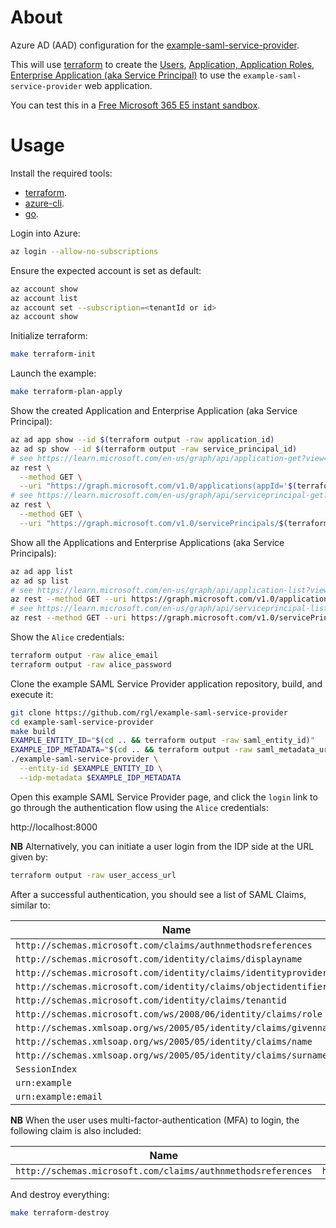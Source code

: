 # About

Azure AD (AAD) configuration for the [example-saml-service-provider](https://github.com/rgl/example-saml-service-provider).

This will use [terraform](https://www.terraform.io/) to create the [Users](users.tf), [Application, Application Roles, Enterprise Application (aka Service Principal)](applications.tf) to use the `example-saml-service-provider` web application.

You can test this in a [Free Microsoft 365 E5 instant sandbox](https://developer.microsoft.com/en-us/microsoft-365/dev-program).

# Usage

Install the required tools:

* [terraform](https://github.com/hashicorp/terraform).
* [azure-cli](https://github.com/Azure/azure-cli).
* [go](https://github.com/golang/go).

Login into Azure:

```bash
az login --allow-no-subscriptions
```

Ensure the expected account is set as default:

```bash
az account show
az account list
az account set --subscription=<tenantId or id>
az account show
```

Initialize terraform:

```bash
make terraform-init
```

Launch the example:

```bash
make terraform-plan-apply
```

Show the created Application and Enterprise Application (aka Service Principal):

```bash
az ad app show --id $(terraform output -raw application_id)
az ad sp show --id $(terraform output -raw service_principal_id)
# see https://learn.microsoft.com/en-us/graph/api/application-get?view=graph-rest-1.0&tabs=http
az rest \
  --method GET \
  --uri "https://graph.microsoft.com/v1.0/applications(appId='$(terraform output -raw application_id)')"
# see https://learn.microsoft.com/en-us/graph/api/serviceprincipal-get?view=graph-rest-1.0&tabs=http
az rest \
  --method GET \
  --uri "https://graph.microsoft.com/v1.0/servicePrincipals/$(terraform output -raw service_principal_id)"
```

Show all the Applications and Enterprise Applications (aka Service Principals):

```bash
az ad app list
az ad sp list
# see https://learn.microsoft.com/en-us/graph/api/application-list?view=graph-rest-1.0&tabs=http
az rest --method GET --uri https://graph.microsoft.com/v1.0/applications
# see https://learn.microsoft.com/en-us/graph/api/serviceprincipal-list?view=graph-rest-1.0&tabs=http
az rest --method GET --uri https://graph.microsoft.com/v1.0/servicePrincipals
```

Show the `Alice` credentials:

```bash
terraform output -raw alice_email
terraform output -raw alice_password
```

Clone the example SAML Service Provider application repository, build,
and execute it:

```bash
git clone https://github.com/rgl/example-saml-service-provider
cd example-saml-service-provider
make build
EXAMPLE_ENTITY_ID="$(cd .. && terraform output -raw saml_entity_id)"
EXAMPLE_IDP_METADATA="$(cd .. && terraform output -raw saml_metadata_url)"
./example-saml-service-provider \
  --entity-id $EXAMPLE_ENTITY_ID \
  --idp-metadata $EXAMPLE_IDP_METADATA
```

Open this example SAML Service Provider page, and click the `login` link to go
through the authentication flow using the `Alice` credentials:

http://localhost:8000

**NB** Alternatively, you can initiate a user login from the IDP side at the URL
given by:

```bash
terraform output -raw user_access_url
```

After a successful authentication, you should see a list of SAML Claims,
similar to:

| Name                                                                  | Value                                                                                 |
|-----------------------------------------------------------------------|---------------------------------------------------------------------------------------|
| `http://schemas.microsoft.com/claims/authnmethodsreferences`          | `http://schemas.microsoft.com/ws/2008/06/identity/authenticationmethod/password`      |
| `http://schemas.microsoft.com/identity/claims/displayname`            | `Alice Doe`                                                                           |
| `http://schemas.microsoft.com/identity/claims/identityprovider`       | `https://sts.windows.net/00000000-0000-0000-0000-000000000000/`                       |
| `http://schemas.microsoft.com/identity/claims/objectidentifier`       | `00000000-0000-0000-0000-000000000000`                                                |
| `http://schemas.microsoft.com/identity/claims/tenantid`               | `00000000-0000-0000-0000-000000000000`                                                |
| `http://schemas.microsoft.com/ws/2008/06/identity/claims/role`        | `administrator`                                                                       |
| `http://schemas.xmlsoap.org/ws/2005/05/identity/claims/givenname`     | `Alice`                                                                               |
| `http://schemas.xmlsoap.org/ws/2005/05/identity/claims/name`          | `example-saml-service-provider-alice.doe@example.com`                                 |
| `http://schemas.xmlsoap.org/ws/2005/05/identity/claims/surname`       | `Doe`                                                                                 |
| `SessionIndex`                                                        | `_00000000-0000-0000-0000-000000000000`                                               |
| `urn:example`                                                         | `example`                                                                             |
| `urn:example:email`                                                   | `example-saml-service-provider-alice.doe@example.com`                                 |

**NB** When the user uses multi-factor-authentication (MFA) to login, the following claim is also included:

| Name                                                                  | Value                                                                                 |
|-----------------------------------------------------------------------|---------------------------------------------------------------------------------------|
| `http://schemas.microsoft.com/claims/authnmethodsreferences`          | `http://schemas.microsoft.com/claims/multipleauthn`                                   |

And destroy everything:

```bash
make terraform-destroy
```
